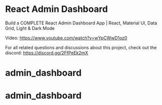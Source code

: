 # React Admin Dashboard

Build a COMPLETE React Admin Dashboard App | React, Material UI, Data Grid, Light & Dark Mode

Video: https://www.youtube.com/watch?v=wYpCWwD1oz0

For all related questions and discussions about this project, check out the discord: https://discord.gg/2FfPeEk2mX
# admin_dashboard
# admin_dashboard
